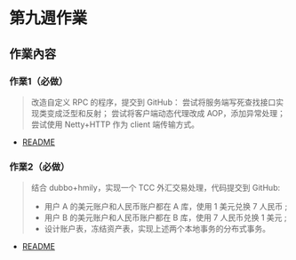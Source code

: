 # 第九週作業

## 作業內容

### 作業1（必做）
> 改造自定义 RPC 的程序，提交到 GitHub：
> 尝试将服务端写死查找接口实现类变成泛型和反射；
> 尝试将客户端动态代理改成 AOP，添加异常处理；
> 尝试使用 Netty+HTTP 作为 client 端传输方式。

- [README](./rpc01/README.md)

### 作業2（必做）
> 结合 dubbo+hmily，实现一个 TCC 外汇交易处理，代码提交到 GitHub:
> - 用户 A 的美元账户和人民币账户都在 A 库，使用 1 美元兑换 7 人民币 ;
> - 用户 B 的美元账户和人民币账户都在 B 库，使用 7 人民币兑换 1 美元 ;
> - 设计账户表，冻结资产表，实现上述两个本地事务的分布式事务。

- [README](./tcc_exchange_demo/README.md)

